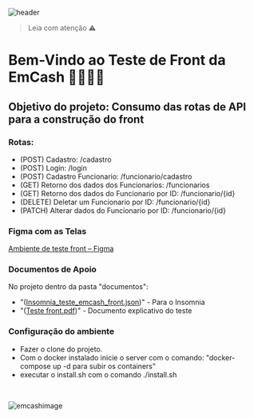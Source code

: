 ![header](http://emcash.com.br/blog/wp-content/uploads/2020/03/cropped-emcash-logo2-1-1.png)

> Leia com atenção ⚠️

# Bem-Vindo ao Teste de Front da EmCash 👨‍💻👩‍💻

## Objetivo do projeto: Consumo das rotas de API para a construção do front

### Rotas:

+ (POST) Cadastro: /cadastro
+ (POST) Login: /login
+ (POST) Cadastro Funcionario: /funcionario/cadastro
+ (GET) Retorno dos dados dos Funcionarios: /funcionarios
+ (GET) Retorno dos dados do Funcionario por ID: /funcionario/{id}
+ (DELETE) Deletar um Funcionario por ID: /funcionario/{id}
+ (PATCH) Alterar dados do Funcionario por ID: /funcionario/{id}
  
### Figma com as Telas
[Ambiente de teste front – Figma](https://www.figma.com/file/u1mkMPHbbil4CXxGTPPQH3/Ambiente-de-teste-front?node-id=0%3A1)

 
### Documentos de Apoio
No projeto dentro da pasta "documentos":
 - "([Insomnia_teste_emcash_front.json](https://github.com/sargita92/teste.front.emcash/files/8610317/Insomnia_teste_emcash_front.txt))" - Para o Insomnia
 - "([Teste front.pdf](https://github.com/sargita92/teste.front.emcash/files/8603179/Teste.front.pdf))" - Documento explicativo do teste

### Configuração do ambiente
- Fazer o clone do projeto.
- Com o docker instalado inicie o server com o comando: "docker-compose up -d para subir os containers"
- executar o install.sh com o comando ./install.sh

<br>

![emcashimage](https://user-images.githubusercontent.com/58890881/166241329-1112eb9c-905e-46df-8607-b59c8e8130d5.png)
